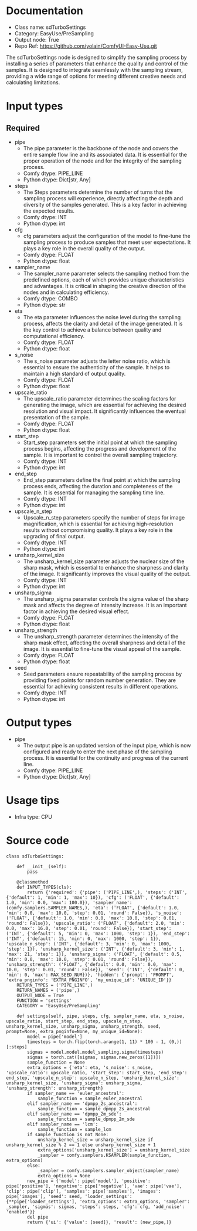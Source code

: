 # Documentation
- Class name: sdTurboSettings
- Category: EasyUse/PreSampling
- Output node: True
- Repo Ref: https://github.com/yolain/ComfyUI-Easy-Use.git

The sdTurboSettings node is designed to simplify the sampling process by installing a series of parameters that enhance the quality and control of the samples. It is designed to integrate seamlessly with the sampling stream, providing a wide range of options for meeting different creative needs and calculating limitations.

# Input types
## Required
- pipe
    - The pipe parameter is the backbone of the node and covers the entire sample flow line and its associated data. It is essential for the proper operation of the node and for the integrity of the sampling process.
    - Comfy dtype: PIPE_LINE
    - Python dtype: Dict[str, Any]
- steps
    - The Steps parameters determine the number of turns that the sampling process will experience, directly affecting the depth and diversity of the samples generated. This is a key factor in achieving the expected results.
    - Comfy dtype: INT
    - Python dtype: int
- cfg
    - cfg parameters adjust the configuration of the model to fine-tune the sampling process to produce samples that meet user expectations. It plays a key role in the overall quality of the output.
    - Comfy dtype: FLOAT
    - Python dtype: float
- sampler_name
    - The sampler_name parameter selects the sampling method from the predefined options, each of which provides unique characteristics and advantages. It is critical in shaping the creative direction of the nodes and in calculating efficiency.
    - Comfy dtype: COMBO
    - Python dtype: str
- eta
    - The eta parameter influences the noise level during the sampling process, affects the clarity and detail of the image generated. It is the key control to achieve a balance between quality and computational efficiency.
    - Comfy dtype: FLOAT
    - Python dtype: float
- s_noise
    - The s_noise parameter adjusts the letter noise ratio, which is essential to ensure the authenticity of the sample. It helps to maintain a high standard of output quality.
    - Comfy dtype: FLOAT
    - Python dtype: float
- upscale_ratio
    - The upscale_ratio parameter determines the scaling factors for generating the image, which are essential for achieving the desired resolution and visual impact. It significantly influences the eventual presentation of the sample.
    - Comfy dtype: FLOAT
    - Python dtype: float
- start_step
    - Start_step parameters set the initial point at which the sampling process begins, affecting the progress and development of the sample. It is important to control the overall sampling trajectory.
    - Comfy dtype: INT
    - Python dtype: int
- end_step
    - End_step parameters define the final point at which the sampling process ends, affecting the duration and completeness of the sample. It is essential for managing the sampling time line.
    - Comfy dtype: INT
    - Python dtype: int
- upscale_n_step
    - Upscale_n_step parameters specify the number of steps for image magnification, which is essential for achieving high-resolution results without compromising quality. It plays a key role in the upgrading of final output.
    - Comfy dtype: INT
    - Python dtype: int
- unsharp_kernel_size
    - The unsharp_kernel_size parameter adjusts the nuclear size of the sharp mask, which is essential to enhance the sharpness and clarity of the image. It significantly improves the visual quality of the output.
    - Comfy dtype: INT
    - Python dtype: int
- unsharp_sigma
    - The unsharp_sigma parameter controls the sigma value of the sharp mask and affects the degree of intensity increase. It is an important factor in achieving the desired visual effect.
    - Comfy dtype: FLOAT
    - Python dtype: float
- unsharp_strength
    - The unsharp_strength parameter determines the intensity of the sharp mask effect, affecting the overall sharpness and detail of the image. It is essential to fine-tune the visual appeal of the sample.
    - Comfy dtype: FLOAT
    - Python dtype: float
- seed
    - Seed parameters ensure repeatability of the sampling process by providing fixed points for random number generation. They are essential for achieving consistent results in different operations.
    - Comfy dtype: INT
    - Python dtype: int

# Output types
- pipe
    - The output pipe is an updated version of the input pipe, which is now configured and ready to enter the next phase of the sampling process. It is essential for the continuity and progress of the current line.
    - Comfy dtype: PIPE_LINE
    - Python dtype: Dict[str, Any]

# Usage tips
- Infra type: CPU

# Source code
```
class sdTurboSettings:

    def __init__(self):
        pass

    @classmethod
    def INPUT_TYPES(cls):
        return {'required': {'pipe': ('PIPE_LINE',), 'steps': ('INT', {'default': 1, 'min': 1, 'max': 10}), 'cfg': ('FLOAT', {'default': 1.0, 'min': 0.0, 'max': 100.0}), 'sampler_name': (comfy.samplers.SAMPLER_NAMES,), 'eta': ('FLOAT', {'default': 1.0, 'min': 0.0, 'max': 10.0, 'step': 0.01, 'round': False}), 's_noise': ('FLOAT', {'default': 1.0, 'min': 0.0, 'max': 10.0, 'step': 0.01, 'round': False}), 'upscale_ratio': ('FLOAT', {'default': 2.0, 'min': 0.0, 'max': 16.0, 'step': 0.01, 'round': False}), 'start_step': ('INT', {'default': 5, 'min': 0, 'max': 1000, 'step': 1}), 'end_step': ('INT', {'default': 15, 'min': 0, 'max': 1000, 'step': 1}), 'upscale_n_step': ('INT', {'default': 3, 'min': 0, 'max': 1000, 'step': 1}), 'unsharp_kernel_size': ('INT', {'default': 3, 'min': 1, 'max': 21, 'step': 1}), 'unsharp_sigma': ('FLOAT', {'default': 0.5, 'min': 0.0, 'max': 10.0, 'step': 0.01, 'round': False}), 'unsharp_strength': ('FLOAT', {'default': 0.0, 'min': 0.0, 'max': 10.0, 'step': 0.01, 'round': False}), 'seed': ('INT', {'default': 0, 'min': 0, 'max': MAX_SEED_NUM})}, 'hidden': {'prompt': 'PROMPT', 'extra_pnginfo': 'EXTRA_PNGINFO', 'my_unique_id': 'UNIQUE_ID'}}
    RETURN_TYPES = ('PIPE_LINE',)
    RETURN_NAMES = ('pipe',)
    OUTPUT_NODE = True
    FUNCTION = 'settings'
    CATEGORY = 'EasyUse/PreSampling'

    def settings(self, pipe, steps, cfg, sampler_name, eta, s_noise, upscale_ratio, start_step, end_step, upscale_n_step, unsharp_kernel_size, unsharp_sigma, unsharp_strength, seed, prompt=None, extra_pnginfo=None, my_unique_id=None):
        model = pipe['model']
        timesteps = torch.flip(torch.arange(1, 11) * 100 - 1, (0,))[:steps]
        sigmas = model.model.model_sampling.sigma(timesteps)
        sigmas = torch.cat([sigmas, sigmas.new_zeros([1])])
        sample_function = None
        extra_options = {'eta': eta, 's_noise': s_noise, 'upscale_ratio': upscale_ratio, 'start_step': start_step, 'end_step': end_step, 'upscale_n_step': upscale_n_step, 'unsharp_kernel_size': unsharp_kernel_size, 'unsharp_sigma': unsharp_sigma, 'unsharp_strength': unsharp_strength}
        if sampler_name == 'euler_ancestral':
            sample_function = sample_euler_ancestral
        elif sampler_name == 'dpmpp_2s_ancestral':
            sample_function = sample_dpmpp_2s_ancestral
        elif sampler_name == 'dpmpp_2m_sde':
            sample_function = sample_dpmpp_2m_sde
        elif sampler_name == 'lcm':
            sample_function = sample_lcm
        if sample_function is not None:
            unsharp_kernel_size = unsharp_kernel_size if unsharp_kernel_size % 2 == 1 else unsharp_kernel_size + 1
            extra_options['unsharp_kernel_size'] = unsharp_kernel_size
            _sampler = comfy.samplers.KSAMPLER(sample_function, extra_options)
        else:
            _sampler = comfy.samplers.sampler_object(sampler_name)
            extra_options = None
        new_pipe = {'model': pipe['model'], 'positive': pipe['positive'], 'negative': pipe['negative'], 'vae': pipe['vae'], 'clip': pipe['clip'], 'samples': pipe['samples'], 'images': pipe['images'], 'seed': seed, 'loader_settings': {**pipe['loader_settings'], 'extra_options': extra_options, 'sampler': _sampler, 'sigmas': sigmas, 'steps': steps, 'cfg': cfg, 'add_noise': 'enabled'}}
        del pipe
        return {'ui': {'value': [seed]}, 'result': (new_pipe,)}
```